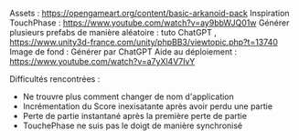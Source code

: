 Assets : https://opengameart.org/content/basic-arkanoid-pack
Inspiration TouchPhase : https://www.youtube.com/watch?v=ay9bbWJQ01w
Générer plusieurs prefabs de manière aléatoire : tuto ChatGPT , https://www.unity3d-france.com/unity/phpBB3/viewtopic.php?t=13740
Image de fond : Générer par ChatGPT
Aide au déploiement : https://www.youtube.com/watch?v=a7yXl4V7IvY

Difficultés rencontrées :
-  Ne trouvre plus comment changer de nom d'application
-  Incrémentation du Score inexisatante après avoir perdu une partie
-  Perte de partie instantané après la première perte de partie
-  TouchePhase ne suis pas le doigt de manière synchronisé
